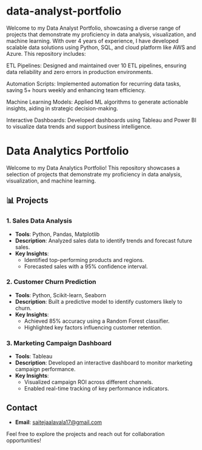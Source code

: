 # data-analyst-portfolio
Welcome to my Data Analyst Portfolio, showcasing a diverse range of projects that demonstrate my proficiency in data analysis, visualization, and machine learning. With over 4 years of experience, I have developed scalable data solutions using Python, SQL, and cloud platform  like AWS and Azure. This repository includes:

ETL Pipelines: Designed and maintained over 10 ETL pipelines, ensuring data reliability and zero errors in production environments.

Automation Scripts: Implemented automation for recurring data tasks, saving 5+ hours weekly and enhancing team efficiency.

Machine Learning Models: Applied ML algorithms to generate actionable insights, aiding in strategic decision-making.

Interactive Dashboards: Developed dashboards using Tableau and Power BI to visualize data trends and support business intelligence.

# Data Analytics Portfolio

Welcome to my Data Analytics Portfolio! This repository showcases a selection of projects that demonstrate my proficiency in data analysis, visualization, and machine learning.

## 📊 Projects

### 1. **Sales Data Analysis**
- **Tools**: Python, Pandas, Matplotlib
- **Description**: Analyzed sales data to identify trends and forecast future sales.
- **Key Insights**:
  - Identified top-performing products and regions.
  - Forecasted sales with a 95% confidence interval.

### 2. **Customer Churn Prediction**
- **Tools**: Python, Scikit-learn, Seaborn
- **Description**: Built a predictive model to identify customers likely to churn.
- **Key Insights**:
  - Achieved 85% accuracy using a Random Forest classifier.
  - Highlighted key factors influencing customer retention.

### 3. **Marketing Campaign Dashboard**
- **Tools**: Tableau
- **Description**: Developed an interactive dashboard to monitor marketing campaign performance.
- **Key Insights**:
  - Visualized campaign ROI across different channels.
  - Enabled real-time tracking of key performance indicators.

## Contact


- **Email**: saitejaalavala17@gmail.com

Feel free to explore the projects and reach out for collaboration opportunities!
